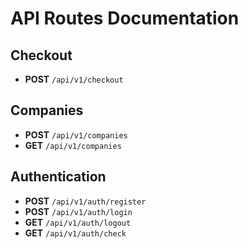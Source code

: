 # API Routes Documentation

## Checkout

- **POST** `/api/v1/checkout`

## Companies

- **POST** `/api/v1/companies`
- **GET** `/api/v1/companies`

## Authentication

- **POST** `/api/v1/auth/register`
- **POST** `/api/v1/auth/login`
- **GET** `/api/v1/auth/logout`
- **GET** `/api/v1/auth/check`
